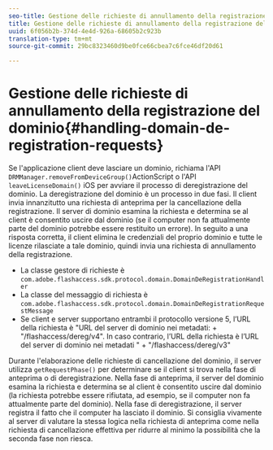 ```yaml
---
seo-title: Gestione delle richieste di annullamento della registrazione del dominio
title: Gestione delle richieste di annullamento della registrazione del dominio
uuid: 6f056b2b-374d-4e4d-926a-68605b2c923b
translation-type: tm+mt
source-git-commit: 29bc8323460d9be0fce66cbea7c6fce46df20d61

---
```



# Gestione delle richieste di annullamento della registrazione del dominio{#handling-domain-de-registration-requests}

Se l&#39;applicazione client deve lasciare un dominio, richiama l&#39;API `DRMManager.removeFromDeviceGroup()`ActionScript o l&#39;API `leaveLicenseDomain()` iOS per avviare il processo di deregistrazione del dominio. La deregistrazione del dominio è un processo in due fasi. Il client invia innanzitutto una richiesta di anteprima per la cancellazione della registrazione. Il server di dominio esamina la richiesta e determina se al client è consentito uscire dal dominio (se il computer non fa attualmente parte del dominio potrebbe essere restituito un errore). In seguito a una risposta corretta, il client elimina le credenziali del proprio dominio e tutte le licenze rilasciate a tale dominio, quindi invia una richiesta di annullamento della registrazione.

* La classe gestore di richieste è `com.adobe.flashaccess.sdk.protocol.domain.DomainDeRegistrationHandler`
* La classe del messaggio di richiesta è `com.adobe.flashaccess.sdk.protocol.domain.DomainDeRegistrationRequestMessage`
* Se client e server supportano entrambi il protocollo versione 5, l’URL della richiesta è &quot;URL del server di dominio nei metadati: + &quot;/flashaccess/dereg/v4&quot;. In caso contrario, l’URL della richiesta è l’URL del server di dominio nei metadati &quot; + &quot;/flashaccess/dereg/v3&quot;

Durante l&#39;elaborazione delle richieste di cancellazione del dominio, il server utilizza `getRequestPhase()` per determinare se il client si trova nella fase di anteprima o di deregistrazione. Nella fase di anteprima, il server del dominio esamina la richiesta e determina se al client è consentito uscire dal dominio (la richiesta potrebbe essere rifiutata, ad esempio, se il computer non fa attualmente parte del dominio). Nella fase di deregistrazione, il server registra il fatto che il computer ha lasciato il dominio. Si consiglia vivamente al server di valutare la stessa logica nella richiesta di anteprima come nella richiesta di cancellazione effettiva per ridurre al minimo la possibilità che la seconda fase non riesca.
